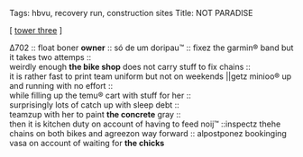 Tags: hbvu, recovery run, construction sites 
Title: NOT PARADISE
  
[ [tower three](https://maps.app.goo.gl/v5rJvxqE1m1foj4m9) ]

Δ702 :: 
float boner **owner** :: 
só de um doripau™ :: 
fixez the garmin® band but it takes two attemps ::  
weirdly enough **the bike shop** does not carry stuff to fix chains ::  
it is rather fast to print team uniform but not on weekends ||getz minioo® up and running with no effort ::  
while filling up the temu® cart with stuff for her ::    
surprisingly lots of catch up with sleep debt ::  
teamzup with her to paint **the concrete** gray ::  
then it is kitchen duty on account of having to feed noij™ ::inspectz thehe chains on both bikes and agreezon way forward :: 
alpostponez bookinging vasa on account of waiting for **the chicks**
